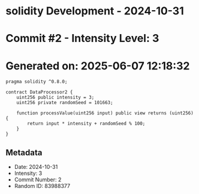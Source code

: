 ﻿# solidity Development - 2024-10-31
# Commit #2 - Intensity Level: 3
# Generated on: 2025-06-07 12:18:32
```solidity
pragma solidity ^0.8.0;

contract DataProcessor2 {
    uint256 public intensity = 3;
    uint256 private randomSeed = 101663;

    function processValue(uint256 input) public view returns (uint256) {
        return input * intensity + randomSeed % 100;
    }
}
```
## Metadata
- Date: 2024-10-31
- Intensity: 3
- Commit Number: 2
- Random ID: 83988377
